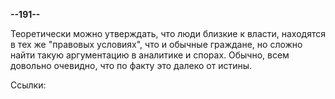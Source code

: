 **--191--**

Теоретически можно утверждать, что люди близкие к власти, находятся в тех же "правовых условиях", что и обычные граждане, но сложно найти такую аргументацию в аналитике и спорах. Обычно, всем довольно очевидно, что по факту это далеко от истины. 

Ссылки: